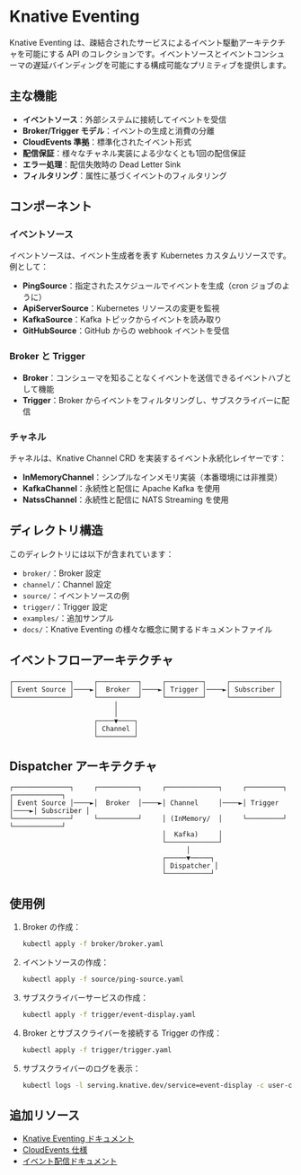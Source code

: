 # Knative Eventing

Knative Eventing は、疎結合されたサービスによるイベント駆動アーキテクチャを可能にする API のコレクションです。イベントソースとイベントコンシューマの遅延バインディングを可能にする構成可能なプリミティブを提供します。

## 主な機能

- **イベントソース**：外部システムに接続してイベントを受信
- **Broker/Trigger モデル**：イベントの生成と消費の分離
- **CloudEvents 準拠**：標準化されたイベント形式
- **配信保証**：様々なチャネル実装による少なくとも1回の配信保証
- **エラー処理**：配信失敗時の Dead Letter Sink
- **フィルタリング**：属性に基づくイベントのフィルタリング

## コンポーネント

### イベントソース

イベントソースは、イベント生成者を表す Kubernetes カスタムリソースです。例として：

- **PingSource**：指定されたスケジュールでイベントを生成（cron ジョブのように）
- **ApiServerSource**：Kubernetes リソースの変更を監視
- **KafkaSource**：Kafka トピックからイベントを読み取り
- **GitHubSource**：GitHub からの webhook イベントを受信

### Broker と Trigger

- **Broker**：コンシューマを知ることなくイベントを送信できるイベントハブとして機能
- **Trigger**：Broker からイベントをフィルタリングし、サブスクライバーに配信

### チャネル

チャネルは、Knative Channel CRD を実装するイベント永続化レイヤーです：

- **InMemoryChannel**：シンプルなインメモリ実装（本番環境には非推奨）
- **KafkaChannel**：永続性と配信に Apache Kafka を使用
- **NatssChannel**：永続性と配信に NATS Streaming を使用

## ディレクトリ構造

このディレクトリには以下が含まれています：

- `broker/`：Broker 設定
- `channel/`：Channel 設定
- `source/`：イベントソースの例
- `trigger/`：Trigger 設定
- `examples/`：追加サンプル
- `docs/`：Knative Eventing の様々な概念に関するドキュメントファイル

## イベントフローアーキテクチャ

```
┌──────────────┐     ┌──────────┐     ┌─────────┐     ┌────────────┐
│ Event Source │────►│  Broker  │────►│ Trigger │────►│ Subscriber │
└──────────────┘     └──────────┘     └─────────┘     └────────────┘
                          │
                          │
                     ┌────▼────┐
                     │ Channel │
                     └─────────┘
```

## Dispatcher アーキテクチャ

```
┌──────────────┐     ┌──────────┐     ┌─────────────┐     ┌─────────┐     ┌────────────┐
│ Event Source │────►│  Broker  │────►│ Channel     │────►│ Trigger │────►│ Subscriber │
└──────────────┘     └──────────┘     │ (InMemory/  │     └─────────┘     └────────────┘
                                      │  Kafka)     │
                                      └─────────────┘
                                            │
                                      ┌─────▼─────┐
                                      │ Dispatcher │
                                      └───────────┘
```

## 使用例

1. Broker の作成：
   ```bash
   kubectl apply -f broker/broker.yaml
   ```

2. イベントソースの作成：
   ```bash
   kubectl apply -f source/ping-source.yaml
   ```

3. サブスクライバーサービスの作成：
   ```bash
   kubectl apply -f trigger/event-display.yaml
   ```

4. Broker とサブスクライバーを接続する Trigger の作成：
   ```bash
   kubectl apply -f trigger/trigger.yaml
   ```

5. サブスクライバーのログを表示：
   ```bash
   kubectl logs -l serving.knative.dev/service=event-display -c user-container -f
   ```

## 追加リソース

- [Knative Eventing ドキュメント](https://knative.dev/docs/eventing/)
- [CloudEvents 仕様](https://cloudevents.io/)
- [イベント配信ドキュメント](https://knative.dev/docs/eventing/event-delivery/)
